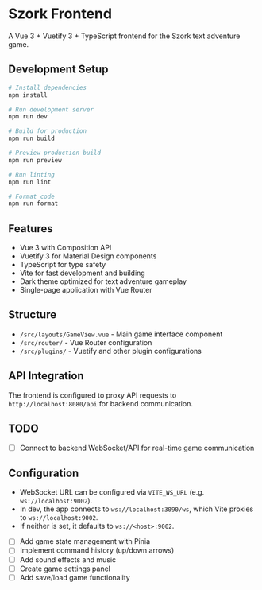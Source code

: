 # Szork Frontend

A Vue 3 + Vuetify 3 + TypeScript frontend for the Szork text adventure game.

## Development Setup

```bash
# Install dependencies
npm install

# Run development server
npm run dev

# Build for production
npm run build

# Preview production build
npm run preview

# Run linting
npm run lint

# Format code
npm run format
```

## Features

- Vue 3 with Composition API
- Vuetify 3 for Material Design components
- TypeScript for type safety
- Vite for fast development and building
- Dark theme optimized for text adventure gameplay
- Single-page application with Vue Router

## Structure

- `/src/layouts/GameView.vue` - Main game interface component
- `/src/router/` - Vue Router configuration
- `/src/plugins/` - Vuetify and other plugin configurations

## API Integration

The frontend is configured to proxy API requests to `http://localhost:8080/api` for backend communication.

## TODO

 - [ ] Connect to backend WebSocket/API for real-time game communication

## Configuration

- WebSocket URL can be configured via `VITE_WS_URL` (e.g. `ws://localhost:9002`).
- In dev, the app connects to `ws://localhost:3090/ws`, which Vite proxies to `ws://localhost:9002`.
- If neither is set, it defaults to `ws://<host>:9002`.
- [ ] Add game state management with Pinia
- [ ] Implement command history (up/down arrows)
- [ ] Add sound effects and music
- [ ] Create game settings panel
- [ ] Add save/load game functionality
